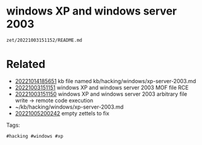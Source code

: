 # windows XP and windows server 2003

` zet/20221003151152/README.md `

# Related

- [20221014185651](/zet/20221014185651/README.md) kb file named kb/hacking/windows/xp-server-2003.md
- [20221003151151](/zet/20221003151151/README.md) windows XP and windows server 2003 MOF file RCE
- [20221003151150](/zet/20221003151150/README.md) windows XP and windows server 2003 arbitrary file write -> remote code execution
- ~/kb/hacking/windows/xp-server-2003.md
- [20221005200242](/zet/20221005200242/README.md) empty zettels to fix

Tags:

    #hacking #windows #xp 

